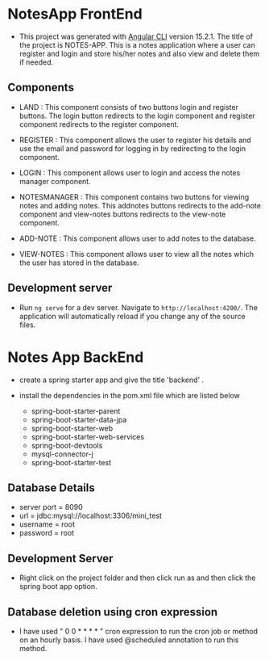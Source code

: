 # NotesApp FrontEnd

- This project was generated with [Angular CLI](https://github.com/angular/angular-cli) version 15.2.1. The title of the project is NOTES-APP. This is a notes application where a user can register and login and store his/her notes and also view and delete them if needed. 

## Components 

- LAND : This component consists of two buttons login and register buttons. The login button redirects to the login component and register component redirects to the register component.

- REGISTER : This component allows the user to register his details and use the email and password for logging in by redirecting to the login component.

- LOGIN : This component allows user to login and access the notes manager component.

- NOTESMANAGER : This component contains two buttons for viewing notes and adding notes. This addnotes buttons redirects to the add-note component and view-notes buttons redirects to the view-note component.

- ADD-NOTE : This component allows user to add notes to the database.

- VIEW-NOTES : This component allows user to view all the notes which the user has stored in the database.

## Development server

- Run `ng serve` for a dev server. Navigate to `http://localhost:4200/`. The application will automatically reload if you change any of the source files.

# Notes App BackEnd 

- create a spring starter app and give the title 'backend' . 

- install the dependencies in the pom.xml file which are listed below
  - spring-boot-starter-parent
  - spring-boot-starter-data-jpa
  - spring-boot-starter-web
  - spring-boot-starter-web-services
  - spring-boot-devtools
  - mysql-connector-j
  - spring-boot-starter-test

## Database Details

- server port = 8090
- url = jdbc:mysql://localhost:3306/mini_test
- username = root
- password = root

## Development Server

- Right click on the project folder and then click run as and then click the spring boot app option.

## Database deletion using cron expression

- I have used " 0 0 * * * * " cron expression to run the cron job or method on an hourly basis. I have used @scheduled annotation to run this method.




